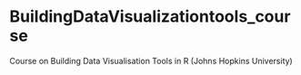 # BuildingDataVisualizationtools_course
Course on Building Data Visualisation Tools in R (Johns Hopkins University)
